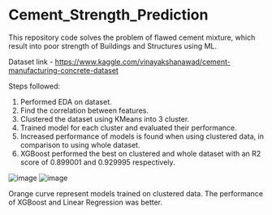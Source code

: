 # Cement_Strength_Prediction
This repository code solves the problem of flawed cement mixture, which result into poor strength of Buildings and Structures using ML.

Dataset link - https://www.kaggle.com/vinayakshanawad/cement-manufacturing-concrete-dataset

Steps followed:
1. Performed EDA on dataset.
2. Find the correlation between features.
3. Clustered the dataset using KMeans into 3 cluster.
4. Trained model for each cluster and evaluated their performance.
5. Increased performance of models is found when using clustered data, in comparison to using whole dataset.
6. XGBoost performed the best on clustered and whole dataset with an R2 score of 0.899001 and 0.929995 respectively.

![image](https://user-images.githubusercontent.com/64093713/156765090-18ab6986-8215-4e36-ae82-2b499236b293.png)
![image](https://user-images.githubusercontent.com/64093713/156765100-d68e4c96-df8c-4a44-b38c-931e90af10b0.png)


Orange curve represent models trained on clustered data. The performance of XGBoost and Linear Regression was better.
